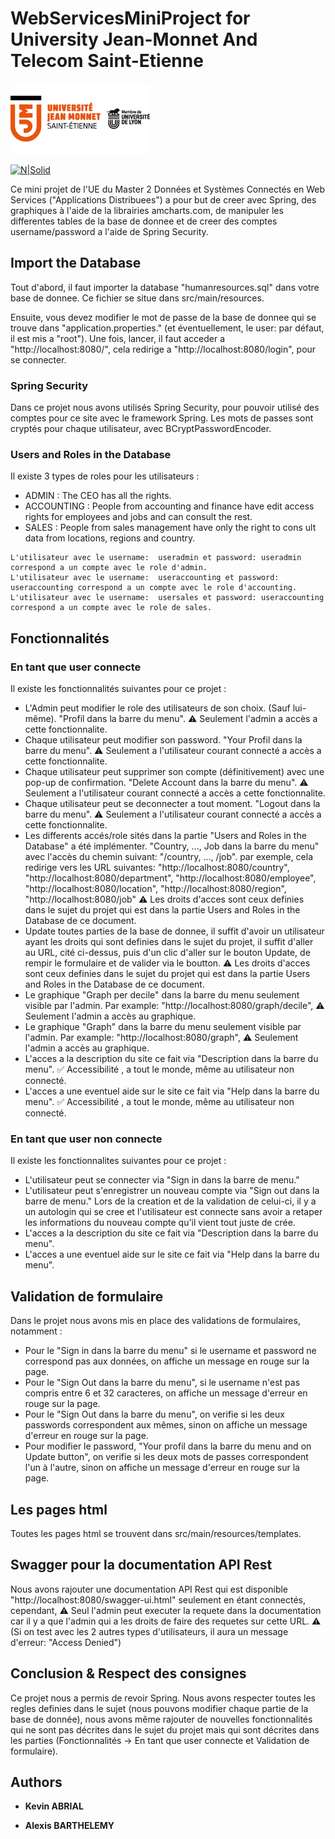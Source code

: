 # WebServicesMiniProject for University Jean-Monnet And Telecom Saint-Etienne

[![N|Solid](https://github.com/jbrat/SocialNetworkUJM-SpringReact/blob/master/src/main/resources/static/images/logo_ujm.png?raw=true)](https://www.univ-st-etienne.fr/fr/index.html)

[![N|Solid](http://rubenjgarcia.es/wp-content/uploads/2016/09/springboot.png)](https://projects.spring.io/spring-boot/)

Ce mini projet de l'UE du Master 2 Données et Systèmes Connectés en Web Services ("Applications Distribuees") a pour but de creer avec Spring, des graphiques à l'aide de la librairies amcharts.com, de manipuler les differentes tables de la base de donnee et de creer des comptes username/password a l'aide de Spring Security.

## Import the Database

Tout d'abord, il faut importer la database "humanresources.sql" dans votre base de donnee. Ce fichier se situe dans src/main/resources.

Ensuite, vous devez modifier le mot de passe de la base de donnee qui se trouve dans "application.properties." (et éventuellement, le user: par défaut, il est mis a "root"). Une fois, lancer, il faut acceder a "http://localhost:8080/", cela redirige a "http://localhost:8080/login", pour se connecter.

### Spring Security

Dans ce projet nous avons utilisés Spring Security, pour pouvoir utilisé des comptes pour ce site avec le framework Spring.
Les mots de passes sont cryptés pour chaque utilisateur, avec BCryptPasswordEncoder.

### Users and Roles in the Database

Il existe 3 types de roles pour les utilisateurs : 
* ADMIN : The CEO has all the rights. 
* ACCOUNTING : People from accounting and finance have edit access rights for employees and jobs 
and can consult the rest. 
* SALES : People from sales management have only the right to cons
ult data from locations, 
regions and country. 

```
L'utilisateur avec le username:  useradmin et password: useradmin correspond a un compte avec le role d'admin.
L'utilisateur avec le username:  useraccounting et password: useraccounting correspond a un compte avec le role d'accounting.
L'utilisateur avec le username:  usersales et password: useraccounting correspond a un compte avec le role de sales.
```

## Fonctionnalités

### En tant que user connecte

Il existe les fonctionnalités suivantes pour ce projet : 

* L'Admin peut modifier le role des utilisateurs de son choix. (Sauf lui-même). "Profil dans la barre du menu". :warning: Seulement l'admin a accès a cette fonctionnalite.
* Chaque utilisateur peut modifier son password. "Your Profil dans la barre du menu". :warning: Seulement a l'utilisateur courant connecté a accès a cette fonctionnalite.
* Chaque utilisateur peut supprimer son compte (définitivement) avec une pop-up de confirmation. "Delete Account dans la barre du menu". :warning: Seulement a l'utilisateur courant connecté a accès a cette fonctionnalite.
* Chaque utilisateur peut se deconnecter a tout moment. "Logout dans la barre du menu". :warning: Seulement a l'utilisateur courant connecté a accès a cette fonctionnalite.
* Les differents accés/role sités dans la partie "Users and Roles in the Database" a été implémenter. "Country, ..., Job dans la barre du menu" avec l'accès du chemin suivant: "/country, ..., /job". par exemple, cela redirige vers les URL suivantes: "http://localhost:8080/country", "http://localhost:8080/department", "http://localhost:8080/employee", "http://localhost:8080/location", "http://localhost:8080/region", "http://localhost:8080/job" :warning: Les droits d'acces sont ceux definies dans le sujet du projet qui est dans la partie Users and Roles in the Database de ce document.
* Update toutes parties de la base de donnee, il suffit d'avoir un utilisateur ayant les droits qui sont definies dans le sujet du projet, il suffit d'aller au URL, cité ci-dessus, puis d'un clic d'aller sur le bouton Update, de rempir le formulaire et de valider via le boutton. :warning: Les droits d'acces sont ceux definies dans le sujet du projet qui est dans la partie Users and Roles in the Database de ce document.
* Le graphique "Graph per decile" dans la barre du menu seulement visible par l'admin. Par example: "http://localhost:8080/graph/decile", :warning: Seulement l'admin a accès au graphique.
* Le graphique "Graph" dans la barre du menu seulement visible par l'admin. Par example: "http://localhost:8080/graph", :warning: Seulement l'admin a accès au graphique.
* L'acces a la description du site ce fait via "Description dans la barre du menu".  :white_check_mark: Accessibilité , a tout le monde, même au utilisateur non connecté.
* L'acces a une eventuel aide sur le site ce fait via "Help dans la barre du menu".  :white_check_mark: Accessibilité , a tout le monde, même au utilisateur non connecté.

### En tant que user non connecte

Il existe les fonctionnalites suivantes pour ce projet : 

* L'utilisateur peut se connecter via "Sign in dans la barre de menu."
* L'utilisateur peut s'enregistrer un nouveau compte via "Sign out dans la barre de menu." Lors de la creation et de la validation de celui-ci, il y a un autologin qui se cree et l'utilisateur est connecte sans avoir a retaper les informations du nouveau compte qu'il vient tout juste de crée.
* L'acces a la description du site ce fait via "Description dans la barre du menu".
* L'acces a une eventuel aide sur le site ce fait via "Help dans la barre du menu".

## Validation de formulaire 

Dans le projet nous avons mis en place des validations de formulaires, notamment : 

* Pour le "Sign in dans la barre du menu" si le username et password ne correspond pas aux données, on affiche un message en rouge sur la page. 
* Pour le "Sign Out dans la barre du menu", si le username n'est pas compris entre 6 et 32 caracteres, on affiche un message d'erreur en rouge sur la page.
* Pour le "Sign Out dans la barre du menu", on verifie si les deux passwords correspondent aux mêmes, sinon on affiche un message d'erreur en rouge sur la page.
* Pour modifier le password, "Your profil dans la barre du menu and on Update button", on verifie si les deux mots de passes correspondent l'un à l'autre, sinon on affiche un message d'erreur en rouge sur la page.

## Les pages html

Toutes les pages html se trouvent dans src/main/resources/templates.

## Swagger pour la documentation API Rest

Nous avons rajouter une documentation API Rest qui est disponible "http://localhost:8080/swagger-ui.html" seulement en étant connectés, cependant, :warning: Seul l'admin peut executer la requete dans la documentation car il y a que l'admin qui a les droits de faire des requetes sur cette URL. :warning: (Si on test avec les 2 autres types d'utilisateurs, il aura un message d'erreur: "Access Denied")

## Conclusion & Respect des consignes

Ce projet nous a permis de revoir Spring.
Nous avons respecter toutes les regles definies dans le sujet (nous pouvons modifier chaque partie de la base de donnée), nous avons même rajouter de nouvelles fonctionnalités qui ne sont pas décrites dans le sujet du projet mais qui sont décrites dans les parties (Fonctionnalités -> En tant que user connecte et Validation de formulaire).

## Authors

* **Kevin ABRIAL**

* **Alexis BARTHELEMY**
